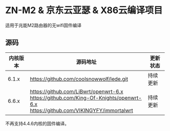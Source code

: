 # ZN-M2 & 京东云亚瑟 & X86云编译项目

适用于兆能M2路由器的无wifi固件编译

## 源码

| 内核版本  | 源码地址                                           | 更新状态 |
|-------|------------------------------------------------|------|
| 6.1.x | https://github.com/coolsnowwolf/lede.git       | 持续更新 |
| 6.6.x | https://github.com/LiBwrt/openwrt-6.x <br> https://github.com/King-Of-Knights/openwrt-6.x  <br> https://github.com/VIKINGYFY/immortalwrt | 持续更新 |


不再支持4.4.6内核的固件编译。
